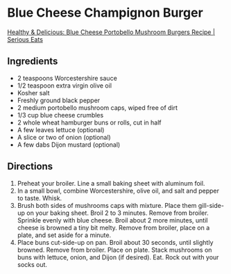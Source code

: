 # Blue Cheese Champignon Burger

[Healthy & Delicious: Blue Cheese Portobello Mushroom Burgers Recipe \| Serious Eats](https://www.seriouseats.com/recipes/2010/05/blue-cheese-portobello-mushroom-burgers-recipe.html)

## Ingredients
- 2 teaspoons Worcestershire sauce
- 1/2 teaspoon extra virgin olive oil
- Kosher salt
- Freshly ground black pepper
- 2 medium portobello mushroom caps, wiped free of dirt
- 1/3 cup blue cheese crumbles
- 2 whole wheat hamburger buns or rolls, cut in half
- A few leaves lettuce (optional)
- A slice or two of onion (optional)
- A few dabs Dijon mustard (optional)

## Directions
1. Preheat your broiler. Line a small baking sheet with aluminum foil.
2. In a small bowl, combine Worcestershire, olive oil, and salt and pepper to taste. Whisk.
3. Brush both sides of mushrooms caps with mixture. Place them gill-side-up on your baking sheet. Broil 2 to 3 minutes. Remove from broiler. Sprinkle evenly with blue cheese. Broil about 2 more minutes, until cheese is browned a tiny bit melty. Remove from broiler, place on a plate, and set aside for a minute.
4. Place buns cut-side-up on pan. Broil about 30 seconds, until slightly browned. Remove from broiler. Place on plate. Stack mushrooms on buns with lettuce, onion, and Dijon (if desired). Eat. Rock out with your socks out.